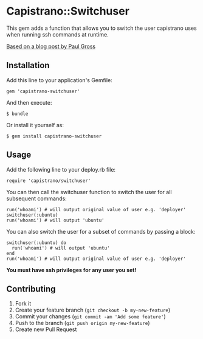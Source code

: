 # Capistrano::Switchuser

This gem adds a function that allows you to switch the user capistrano uses when running ssh commands at runtime. 

[Based on a blog post by Paul Gross](http://www.pgrs.net/2008/08/06/switching-users-during-a-capistrano-deploy/)

## Installation

Add this line to your application's Gemfile:

    gem 'capistrano-switchuser'

And then execute:

    $ bundle

Or install it yourself as:

    $ gem install capistrano-switchuser

## Usage

Add the following line to your deploy.rb file:

    require 'capistrano/switchuser'

You can then call the switchuser function to switch the user for all subsequent commands:

    run('whoami') # will output original value of user e.g. 'deployer'
    switchuser(:ubuntu)
    run('whoami') # will output 'ubuntu'
    
You can also switch the user for a subset of commands by passing a block:

    switchuser(:ubuntu) do
      run('whoami') # will output 'ubuntu'
    end
    run('whoami') # will output original value of user e.g. 'deployer'

**You must have ssh privileges for any user you set!**


## Contributing

1. Fork it
2. Create your feature branch (`git checkout -b my-new-feature`)
3. Commit your changes (`git commit -am 'Add some feature'`)
4. Push to the branch (`git push origin my-new-feature`)
5. Create new Pull Request
